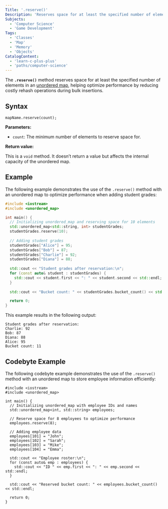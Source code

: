 ```yaml
---
Title: '.reserve()'
Description: 'Reserves space for at least the specified number of elements in an unordered map.'
Subjects:
  - 'Computer Science'
  - 'Game Development'
Tags:
  - 'Classes'
  - 'Map'
  - 'Memory'
  - 'Objects'
CatalogContent:
  - 'learn-c-plus-plus'
  - 'paths/computer-science'
---
```


The **`.reserve()`** method reserves space for at least the specified number of elements in an [unordered map](https://www.codecademy.com/resources/docs/cpp/unordered-map), helping optimize performance by reducing costly rehash operations during bulk insertions.

## Syntax

```pseudo
mapName.reserve(count);
```

**Parameters:**

- `count`: The minimum number of elements to reserve space for.

**Return value:**

This is a `void` method. It doesn’t return a value but affects the internal capacity of the unordered map.

## Example

The following example demonstrates the use of the `.reserve()` method with an unordered map to optimize performance when adding student grades:

```cpp
#include <iostream>
#include <unordered_map>

int main() {
  // Initializing unordered_map and reserving space for 10 elements
  std::unordered_map<std::string, int> studentGrades;
  studentGrades.reserve(10);
    
  // Adding student grades
  studentGrades["Alice"] = 95;
  studentGrades["Bob"] = 87;
  studentGrades["Charlie"] = 92;
  studentGrades["Diana"] = 88;
    
  std::cout << "Student grades after reservation:\n";
  for (const auto& student : studentGrades) {
    std::cout << student.first << ": " << student.second << std::endl;
  }
    
  std::cout << "Bucket count: " << studentGrades.bucket_count() << std::endl;

  return 0;
}
```

This example results in the following output:

```shell
Student grades after reservation:
Charlie: 92
Bob: 87
Diana: 88
Alice: 95
Bucket count: 11
```

## Codebyte Example

The following codebyte example demonstrates the use of the `.reserve()` method with an unordered map to store employee information efficiently:

```codebyte/cpp
#include <iostream>
#include <unordered_map>

int main() {
  // Initializing unordered_map with employee IDs and names
  std::unordered_map<int, std::string> employees;
    
  // Reserve space for 8 employees to optimize performance
  employees.reserve(8);
    
  // Adding employee data
  employees[101] = "John";
  employees[102] = "Sarah";
  employees[103] = "Mike";
  employees[104] = "Emma";
    
  std::cout << "Employee roster:\n";
  for (const auto& emp : employees) {
    std::cout << "ID " << emp.first << ": " << emp.second << std::endl;
  }
    
  std::cout << "Reserved bucket count: " << employees.bucket_count() << std::endl;

  return 0;
}
```
